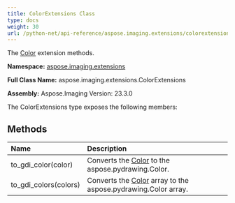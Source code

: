 ```yaml
---
title: ColorExtensions Class
type: docs
weight: 30
url: /python-net/api-reference/aspose.imaging.extensions/colorextensions/
---
```


The [Color](/imaging/python-net/api-reference/aspose.imaging/color/) extension methods.

**Namespace:** [aspose.imaging.extensions](/imaging/python-net/api-reference/aspose.imaging.extensions/)

**Full Class Name:** aspose.imaging.extensions.ColorExtensions

**Assembly:**  Aspose.Imaging Version: 23.3.0

The ColorExtensions type exposes the following members:
## **Methods**
|**Name**|**Description**|
| :- | :- |
|to_gdi_color(color)|Converts the [Color](/imaging/python-net/api-reference/aspose.imaging/color/) to the aspose.pydrawing.Color.|
|to_gdi_colors(colors)|Converts the [Color](/imaging/python-net/api-reference/aspose.imaging/color/) array to the aspose.pydrawing.Color array.|
